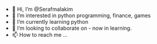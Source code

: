 - 👋 Hi, I’m @Serafmalakim
- 👀 I’m interested in python programming, finance, games
- 🌱 I’m currently learning python
- 💞️ I’m looking to collaborate on - now in learning.
- 📫 How to reach me ...

<!---
Serafmalakim/Serafmalakim is a ✨ special ✨ repository because its `README.md` (this file) appears on your GitHub profile.
You can click the Preview link to take a look at your changes.
--->
